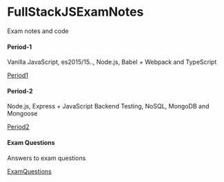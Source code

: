 # FullStackJSExamNotes
Exam notes and code

#### Period-1 
Vanilla JavaScript, es2015/15.., Node.js, Babel + Webpack and TypeScript

[Period1](Period1.md)

#### Period-2
Node.js, Express + JavaScript Backend Testing, NoSQL, MongoDB and Mongoose

[Period2](Period2.md)

#### Exam Questions
Answers to exam questions

[ExamQuestions](ExamQuestions.md)
